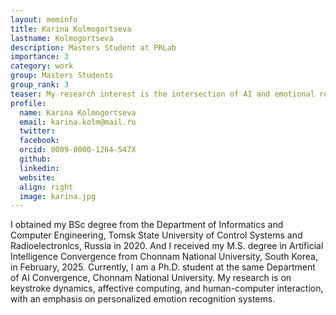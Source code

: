 ```yaml
---
layout: meminfo
title: Karina Kolmogortseva 
lastname: Kolmogortseva
description: Masters Student at PRLab
importance: 3
category: work
group: Masters Students
group_rank: 3
teaser: My research interest is the intersection of AI and emotional recognition, with a strong focus on improving public well-being...
profile:
  name: Karina Kolmogortseva
  email: karina.kolm@mail.ru
  twitter:
  facebook:
  orcid: 0009-0000-1264-547X
  github:
  linkedin:
  website:
  align: right
  image: karina.jpg
---
```



I obtained my BSc degree from the Department of Informatics and Computer Engineering, Tomsk State University of Control Systems and Radioelectronics, Russia in 2020.
And I received my M.S. degree in Artificial Intelligence Convergence from Chonnam National University, South Korea, in February, 2025. Currently, I am a Ph.D. student at the same Department of AI Convergence, Chonnam National University. My research is on keystroke dynamics, affective computing, and human-computer interaction, with an emphasis on personalized emotion recognition systems.



<!--stackedit_data:
eyJoaXN0b3J5IjpbLTExMDk4MzMyMzZdfQ==
-->
